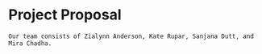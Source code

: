 # Project Proposal

	Our team consists of Zialynn Anderson, Kate Rupar, Sanjana Dutt, and Mira Chadha.